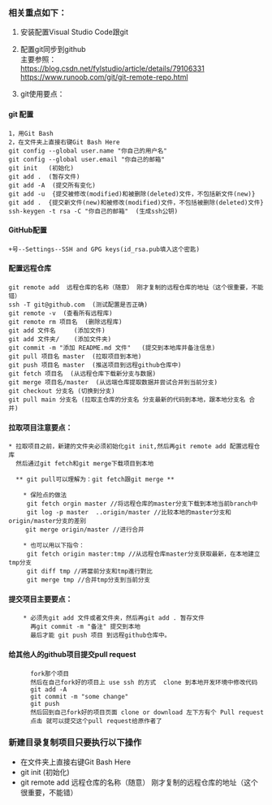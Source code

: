 ### 相关重点如下：  
1. 安装配置Visual Studio Code跟git
2. 配置git同步到github  
    主要参照：  
    https://blog.csdn.net/fylstudio/article/details/79106331  
    https://www.runoob.com/git/git-remote-repo.html

3. git使用要点：  
#### git 配置
    1，用Git Bash  
    2，在文件夹上直接右键Git Bash Here  
    git config --global user.name "你自己的用户名"  
    git config --global user.email "你自己的邮箱"  
    git init   (初始化)  
    git add .  (暂存文件)  
    git add -A  (提交所有变化) 
    git add -u  {提交被修改(modified)和被删除(deleted)文件，不包括新文件(new)}  
    git add .  {提交新文件(new)和被修改(modified)文件，不包括被删除(deleted)文件}
    ssh-keygen -t rsa -C "你自己的邮箱"  (生成ssh公钥)  

#### GitHub配置  
    +号--Settings--SSH and GPG keys(id_rsa.pub填入这个密匙)
#### 配置远程仓库
    git remote add  远程仓库的名称（随意） 刚才复制的远程仓库的地址（这个很重要，不能错）  
    ssh -T git@github.com  (测试配置是否正确)  
    git remote -v  (查看所有远程库)  
    git remote rm 项目名  (删除远程库)  
    git add 文件名     (添加文件)  
    git add 文件夹/    (添加文件夹)  
    git commit -m "添加 README.md 文件"   (提交到本地库并备注信息)  
    git pull 项目名 master  (拉取项目到本地)  
    git push 项目名 master  (推送项目到远程github仓库中)  
    git fetch 项目名  (从远程仓库下载新分支与数据)  
    git merge 项目名/master  (从远端仓库提取数据并尝试合并到当前分支)  
    git checkout 分支名 (切换到分支)  
    git pull main 分支名 (拉取主仓库的分支名 分支最新的代码到本地，跟本地分支名 合并)

#### 拉取项目注意要点：
    * 拉取项目之前，新建的文件夹必须初始化git init,然后再git remote add 配置远程仓库  
      然后通过git fetch和git merge下载项目到本地  

      ** git pull可以理解为：git fetch跟git merge **
     
        * 保险点的做法
         git fetch orgin master //将远程仓库的master分支下载到本地当前branch中  
         git log -p master  ..origin/master //比较本地的master分支和origin/master分支的差别  
    　   git merge origin/master //进行合并

        * 也可以用以下指令：
         git fetch origin master:tmp //从远程仓库master分支获取最新，在本地建立tmp分支  
         git diff tmp //將當前分支和tmp進行對比  
         git merge tmp //合并tmp分支到当前分支

#### 提交项目主要要点：
        * 必须先git add 文件或者文件夹，然后再git add . 暂存文件  
          再git commit -m "备注" 提交到本地  
          最后才能 git push 项目 到远程github仓库中。

#### 给其他人的github项目提交pull request
	      fork那个项目  
	      然后在自己fork好的项目上 use ssh 的方式  clone 到本地开发环境中修改代码  
	      git add -A  
	      git commit -m "some change"  
	      git push  
	      然后回到自己fork好的项目页面 clone or download 左下方有个 Pull request  
	      点击 就可以提交这个pull request给原作者了

### 新建目录复制项目只要执行以下操作
* 在文件夹上直接右键Git Bash Here
* git init   (初始化)
* git remote add  远程仓库的名称（随意） 刚才复制的远程仓库的地址（这个很重要，不能错）          